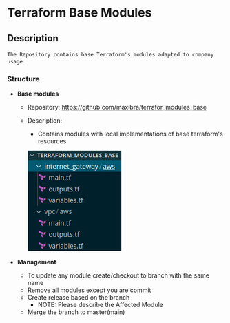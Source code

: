 # Terraform Base Modules

## Description


    The Repository contains base Terraform's modules adapted to company usage



### Structure
* __Base modules__

    * Repository: https://github.com/maxibra/terrafor_modules_base
    * Description:
        * Contains modules with local implementations of base terraform's resources

        ![image info](./images/Terraform_Base_structure.png)


* __Management__
    * To update any module create/checkout to branch with the same name
    * Remove all modules except you are commit
    * Create release based on the branch
        * NOTE: Please describe the Affected Module
    * Merge the branch to master(main)